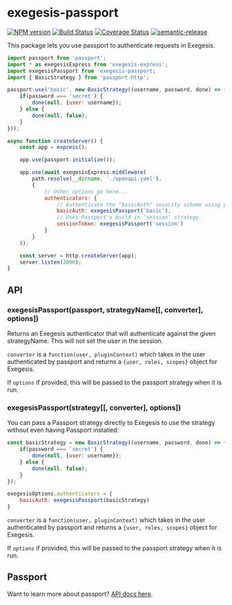 # exegesis-passport

[![NPM version](https://badge.fury.io/js/exegesis-passport.svg)](https://npmjs.org/package/exegesis-passport)
[![Build Status](https://travis-ci.org/exegesis-js/exegesis-passport.svg)](https://travis-ci.org/exegesis-js/exegesis-passport)
[![Coverage Status](https://coveralls.io/repos/exegesis-js/exegesis-passport/badge.svg)](https://coveralls.io/r/exegesis-js/exegesis-passport)
[![semantic-release](https://img.shields.io/badge/%20%20%F0%9F%93%A6%F0%9F%9A%80-semantic--release-e10079.svg)](https://github.com/semantic-release/semantic-release)

This package lets you use passport to authenticate requests in Exegesis.

```js
import passport from 'passport';
import * as exegesisExpress from 'exegesis-express';
import exegesisPassport from 'exegesis-passport;
import { BasicStrategy } from 'passport-http';

passport.use('basic', new BasicStrategy((username, password, done) => {
    if(password === 'secret') {
        done(null, {user: username});
    } else {
        done(null, false);
    }
}));

async function createServer() {
    const app = express();

    app.use(passport.initialize());

    app.use(await exegesisExpress.middleware(
        path.resolve(__dirname, './openapi.yaml'),
        {
            // Other options go here...
            authenticators: {
                // Authenticate the "basicAuth" security scheme using passport's 'basic' strategy.
                basicAuth: exegesisPassport('basic'),
                // Uses Passport's build-in 'session' strategy.
                sessionToken: exegesisPassport('session')
            }
        }
    ));

    const server = http.createServer(app);
    server.listen(3000);
}
```

## API

### exegesisPassport(passport, strategyName[[, converter], options])

Returns an Exegesis authenticator that will authenticate against the given strategyName.
This will not set the user in the session.

`converter` is a `function(user, pluginContext)` which takes in the user
authenticated by passport and returns a `{user, roles, scopes}` object for
Exegesis.

If `options` if provided, this will be passed to the passport strategy when
it is run.

### exegesisPassport(strategy[[, converter], options])

You can pass a Passport strategy directly to Exegesis to use the strategy without even
having Passport installed:

```js
const basicStrategy = new BasicStrategy((username, password, done) => {
    if(password === 'secret') {
        done(null, {user: username});
    } else {
        done(null, false);
    }
});

exegesisOptions.authenticators = {
    basicAuth: exegesisPassport(basicStrategy)
}
```

`converter` is a `function(user, pluginContext)` which takes in the user
authenticated by passport and returns a `{user, roles, scopes}` object for
Exegesis.

If `options` if provided, this will be passed to the passport strategy when
it is run.

## Passport

Want to learn more about passport?  [API docs here](https://github.com/jwalton/passport-api-docs).